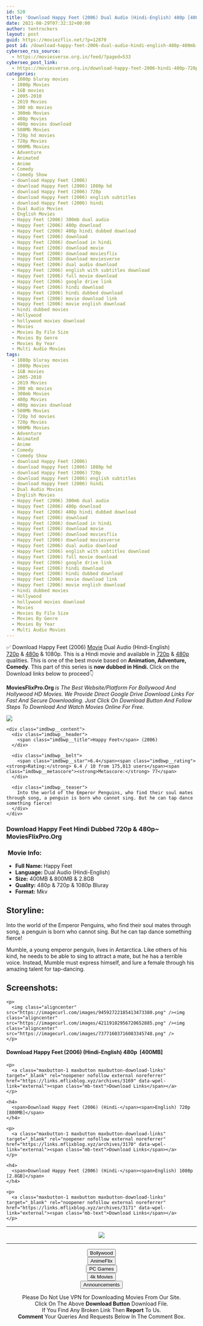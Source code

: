 ```yaml
---
id: 520
title: 'Download Happy Feet (2006) Dual Audio (Hindi-English) 480p [400MB] || 720p [800MB] || 1080p [2.8GB]'
date: 2021-08-29T07:32:32+00:00
author: tentrockers
layout: post
guid: https://moviezflix.net/?p=12870
post id: /download-happy-feet-2006-dual-audio-hindi-english-480p-400mb-720p-800mb-1080p-2-8gb/
cyberseo_rss_source:
  - https://moviesverse.org.in/feed/?paged=533
cyberseo_post_link:
  - https://moviesverse.org.in/download-happy-feet-2006-hindi-480p-720p-1080p/
categories:
  - 1080p bluray movies
  - 1080p Movies
  - 1GB movies
  - 2005-2010
  - 2019 Movies
  - 300 mb movies
  - 300mb Movies
  - 480p Movies
  - 480p movies download
  - 500Mb Movies
  - 720p hd movies
  - 720p Movies
  - 900Mb Movies
  - Adventure
  - Animated
  - Anime
  - Comedy
  - Comedy Show
  - download Happy Feet (2006)
  - download Happy Feet (2006) 1080p hd
  - download Happy Feet (2006) 720p
  - download Happy Feet (2006) english subtitles
  - download Happy Feet (2006) hindi
  - Dual Audio Movies
  - English Movies
  - Happy Feet (2006) 300mb dual audio
  - Happy Feet (2006) 480p download
  - Happy Feet (2006) 480p hindi dubbed download
  - Happy Feet (2006) download
  - Happy Feet (2006) download in hindi
  - Happy Feet (2006) download movie
  - Happy Feet (2006) download moviesflix
  - Happy Feet (2006) download moviesverse
  - Happy Feet (2006) dual audio download
  - Happy Feet (2006) english with subtitles download
  - Happy Feet (2006) full movie download
  - Happy Feet (2006) google drive link
  - Happy Feet (2006) hindi download
  - Happy Feet (2006) hindi dubbed download
  - Happy Feet (2006) movie download link
  - Happy Feet (2006) movie english download
  - hindi dubbed movies
  - Hollywood
  - hollywood movies download
  - Movies
  - Movies By File Size
  - Movies By Genre
  - Movies By Year
  - Multi Audio Movies
tags:
  - 1080p bluray movies
  - 1080p Movies
  - 1GB movies
  - 2005-2010
  - 2019 Movies
  - 300 mb movies
  - 300mb Movies
  - 480p Movies
  - 480p movies download
  - 500Mb Movies
  - 720p hd movies
  - 720p Movies
  - 900Mb Movies
  - Adventure
  - Animated
  - Anime
  - Comedy
  - Comedy Show
  - download Happy Feet (2006)
  - download Happy Feet (2006) 1080p hd
  - download Happy Feet (2006) 720p
  - download Happy Feet (2006) english subtitles
  - download Happy Feet (2006) hindi
  - Dual Audio Movies
  - English Movies
  - Happy Feet (2006) 300mb dual audio
  - Happy Feet (2006) 480p download
  - Happy Feet (2006) 480p hindi dubbed download
  - Happy Feet (2006) download
  - Happy Feet (2006) download in hindi
  - Happy Feet (2006) download movie
  - Happy Feet (2006) download moviesflix
  - Happy Feet (2006) download moviesverse
  - Happy Feet (2006) dual audio download
  - Happy Feet (2006) english with subtitles download
  - Happy Feet (2006) full movie download
  - Happy Feet (2006) google drive link
  - Happy Feet (2006) hindi download
  - Happy Feet (2006) hindi dubbed download
  - Happy Feet (2006) movie download link
  - Happy Feet (2006) movie english download
  - hindi dubbed movies
  - Hollywood
  - hollywood movies download
  - Movies
  - Movies By File Size
  - Movies By Genre
  - Movies By Year
  - Multi Audio Movies
---
```

<div class="thecontent clearfix">
  <p>
    ✅ Download Happy Feet (2006) <a href="https://moviesverse.org.in/category/movies/" data-wpel-link="internal">Movie</a> Dual Audio (Hindi-English) <a href="https://moviesverse.org.in/720p-movies/" data-wpel-link="internal">720p</a>&nbsp;&&nbsp;<a href="https://moviesverse.org.in/480p-movies/" data-wpel-link="internal">480p</a> & 1080p. This is a Hindi movie and available in <a href="https://moviesverse.org.in/720p-movies/" data-wpel-link="internal">720p</a>&nbsp;&&nbsp;<a href="https://moviesverse.org.in/480p-movies/" data-wpel-link="internal">480p</a> qualities. This is one of the best movie based on <strong>Animation, Adventure, Comedy</strong>. This part of this series is <strong>now dubbed in <span>Hindi.&nbsp;</span></strong><span>Click on the Download links below to proceed👇</span>
  </p>
  
  <p>
    <strong><span>MoviesFlixPro.Org&nbsp;</span></strong><em>is The Best Website/Platform For Bollywood And Hollywood HD Movies. We Provide Direct Google Drive Download Links For Fast And Secure Downloading. Just Click On Download Button And Follow Steps To&nbsp;Download And Watch Movies Online For Free.</em>
  </p>
  
  <div class="imdbwp imdbwp--movie dark">
    <div class="imdbwp__thumb">
      <a class="imdbwp__link" target="_blank" title="Happy Feet" href="https://www.imdb.com/title/tt0366548/" rel="nofollow external noopener noreferrer" data-wpel-link="external"><img class="imdbwp__img" src="https://m.media-amazon.com/images/M/MV5BMTQyNTkxMjUwMV5BMl5BanBnXkFtZTcwMDQ2NTU0MQ@@._V1_SX300.jpg" /></a>
    </div>
    
    <div class="imdbwp__content">
      <div class="imdbwp__header">
        <span class="imdbwp__title">Happy Feet</span> (2006)
      </div>
      
      <div class="imdbwp__belt">
        <span class="imdbwp__star">6.4</span><span class="imdbwp__rating"><strong>Rating:</strong> 6.4 / 10 from 175,813 users</span><span class="imdbwp__metascore"><strong>Metascore:</strong> 77</span>
      </div>
      
      <div class="imdbwp__teaser">
        Into the world of the Emperor Penguins, who find their soul mates through song, a penguin is born who cannot sing. But he can tap dance something fierce!
      </div>
    </div>
  </div>
  
  <h3>
    <span>Download Happy Feet Hindi Dubbed 720p & 480p~ MoviesFlixPro.Org</span>
  </h3>
  
  <h3>
    <span>&nbsp;Movie Info:&nbsp;</span>
  </h3>
  
  <ul>
    <li>
      <strong>Full Name: </strong>Happy Feet
    </li>
    <li>
      <strong>Language:</strong> Dual Audio (Hindi-English)
    </li>
    <li>
      <strong>Size:</strong> 400MB & 800MB & 2.8GB
    </li>
    <li>
      <strong>Quality:</strong> 480p & 720p & 1080p Bluray
    </li>
    <li>
      <strong>Format:</strong>&nbsp;Mkv
    </li>
  </ul>
  
  <h2>
    <span>Storyline:</span>
  </h2>
  
  <p>
    Into the world of the Emperor Penguins, who find their soul mates through song, a penguin is born who cannot sing. But he can tap dance something fierce!
  </p>
  
  <div>
    Mumble, a young emperor penguin, lives in Antarctica. Like others of his kind, he needs to be able to sing to attract a mate, but he has a terrible voice. Instead, Mumble must express himself, and lure a female through his amazing talent for tap-dancing.
  </div>
  
  <div class="summary_text">
    <h2>
      <span>Screenshots:</span>
    </h2>
    
    <p>
      <img class="aligncenter" src="https://imagecurl.com/images/94592722185413473380.png" /><img class="aligncenter" src="https://imagecurl.com/images/42119102956720652885.png" /><img class="aligncenter" src="https://imagecurl.com/images/73771603716083345748.png" />
    </p>
  </div>
  
  <div class="inline canwrap">
    <h4>
      <span>Download Happy Feet (2006) (Hindi-English) </span><span>480p&nbsp; [400MB]</span>
    </h4>
    
    <p>
      <a class="maxbutton-1 maxbutton maxbutton-download-links" target="_blank" rel="noopener nofollow external noreferrer" href="https://links.mflixblog.xyz/archives/3169" data-wpel-link="external"><span class="mb-text">Download Links</span></a>
    </p>
    
    <h4>
      <span>Download Happy Feet (2006) (Hindi-</span><span>English) 720p [800MB]</span>
    </h4>
    
    <p>
      <a class="maxbutton-1 maxbutton maxbutton-download-links" target="_blank" rel="noopener nofollow external noreferrer" href="https://links.mflixblog.xyz/archives/3170" data-wpel-link="external"><span class="mb-text">Download Links</span></a>
    </p>
    
    <h4>
      <span>Download Happy Feet (2006) (Hindi-</span><span>English) 1080p [2.8GB]</span>
    </h4>
    
    <p>
      <a class="maxbutton-1 maxbutton maxbutton-download-links" target="_blank" rel="noopener nofollow external noreferrer" href="https://links.mflixblog.xyz/archives/3171" data-wpel-link="external"><span class="mb-text">Download Links</span></a>
    </p>
  </div>
</div>

<center>
  </p> 
  
  <hr />
  
  <p>
    <a href="http://gdrivepro.xyz/join.php" data-wpel-link="external" target="_blank" rel="nofollow external noopener noreferrer"><img src="https://i.imgur.com/FhMdWdW.png" /></a>
  </p>
  
  <hr />
  
  <p>
    <a href="https://dogemovies.xyz" target="_blank" data-wpel-link="external" rel="nofollow external noopener noreferrer"><button class="button button5">Bollywood</button></a><br /> <a href="https://animeflix.in" target="_blank" data-wpel-link="external" rel="nofollow external noopener noreferrer"><button class="button button5">AnimeFlix</button></a><br /> <a href="https://gamesflix.net/" target="_blank" data-wpel-link="external" rel="nofollow external noopener noreferrer"><button class="button button5">PC Games</button></a><br /> <a href="https://uhdmovies.in" target="_blank" data-wpel-link="external" rel="nofollow external noopener noreferrer"><button class="button button5">4k Movies</button></a><br /> <a href="https://moviesverse.org.in/announcements/" target="_blank" data-wpel-link="internal" rel="noopener"><button class="button button5">Announcements</button></a>
  </p>
  
  <div class="alert alert-danger">
    Please Do Not Use VPN for Downloading Movies From Our Site.
  </div>
  
  <div class="alert alert-success">
    Click On The Above <strong>Download Button</strong> Download File.
  </div>
  
  <div class="alert alert-warning">
    If You Find Any Broken Link Then <strong>Report</strong> To Us.
  </div>
  
  <div class="alert alert-info">
    <strong>Comment</strong> Your Queries And Requests Below In The Comment Box.
  </div>
  
  <p>
    </center>
  </p>